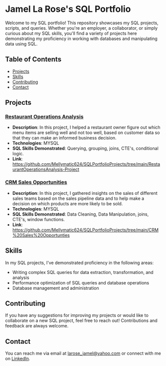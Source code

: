 # Jamel La Rose's SQL Portfolio

Welcome to my SQL portfolio! This repository showcases my SQL projects, scripts, and queries. Whether you're an employer, a collaborator, or simply curious about my SQL skills, you'll find a variety of projects here demonstrating my proficiency in working with databases and manipulating data using SQL.

## Table of Contents

- [Projects](#projects)
- [Skills](#skills)
- [Contributing](#contributing)
- [Contact](#contact)

## Projects

### [Restaurant Operations Analysis](https://github.com/Mellymatic624/SQLPortfolioProjects/tree/main/RestaurantOperationsAnalysis-Project)

- **Description**: In this project, I helped a restaurant owner figure out which menu items are selling well and not too well, based on customer data so that they can make an informed business decision.
- **Technologies**: MYSQL
- **SQL Skills Demonstrated**: Querying, grouping, joins, CTE's, conditional logic.
- **Link**: https://github.com/Mellymatic624/SQLPortfolioProjects/tree/main/RestaurantOperationsAnalysis-Project

### [CRM Sales Opportunities](https://github.com/Mellymatic624/SQLPortfolioProjects/tree/main/CRM%20Sales%20Opportunties)

- **Description**: In this project, I gathered insights on the sales of different sales teams based on the sales pipeline data and to help make a decision on which products are more likely to be sold.
- **Technologies**: MYSQL
- **SQL Skills Demonstrated**: Data Cleaning, Data Manipulation, joins, CTE's, window functions.
- **Link**: https://github.com/Mellymatic624/SQLPortfolioProjects/tree/main/CRM%20Sales%20Opportunties

## Skills

In my SQL projects, I've demonstrated proficiency in the following areas:

- Writing complex SQL queries for data extraction, transformation, and analysis
- Performance optimization of SQL queries and database operations
- Database management and administration

## Contributing

If you have any suggestions for improving my projects or would like to collaborate on a new SQL project, feel free to reach out! Contributions and feedback are always welcome.

## Contact

You can reach me via email at [larose_jamel@yahoo.com](mailto:larose_jamel@yahoo.com) or connect with me on [LinkedIn](https://www.linkedin.com/in/jamel-la-rose-7a95612a3/).
